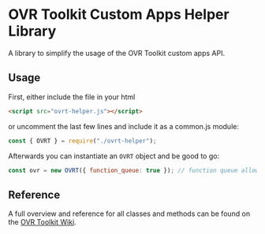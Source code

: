 # OVR Toolkit Custom Apps Helper Library

A library to simplify the usage of the OVR Toolkit custom apps API.

## Usage

First, either include the file in your html

```html
<script src="ovrt-helper.js"></script>
```

or uncomment the last few lines and include it as a common.js module:

```javascript
const { OVRT } = require("./ovrt-helper");
```

Afterwards you can instantiate an `OVRT` object and be good to go:

```javascript
const ovr = new OVRT({ function_queue: true }); // function queue allows function calls without waiting for the API ready event
```

## Reference

A full overview and reference for all classes and methods can be found on the [OVR Toolkit Wiki](https://wiki.ovrtoolkit.co.uk/#/CustomApps).